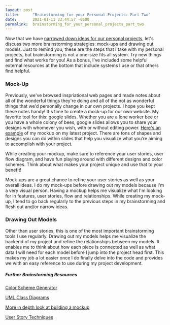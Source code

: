 ```yaml
---
layout: post
title:      "Brainstorming for your Personal Projects: Part Two"
date:       2021-01-11 23:44:57 -0500
permalink:  brainstorming_for_your_personal_projects_part_two
---
```


Now that we have [narrowed down ideas for our personal projects](https://tabathaslatton.github.io/brainstorming_for_your_personal_projects_part_one), let's discuss two more brainstorming strategies: mock-ups and drawing out models. Just to remind you, these are the steps that I take with my personal projects, but brainstorming is not a one-size fits all system. Try new things and find what works for you! As a bonus, I've included some helpful external resources at the bottom that include systems I use or that others find helpful. 

### Mock-Up

Previously, we've browsed inspriational web pages and made notes about all of the wonderful things they're doing and all of the not as wonderful things that we'd personally change in our own projects. I hope you kept these notes handy! It's time to create a mock-up for our own website. My favorite tool for this: google slides. Whether you are a lone worker bee or you have a whole colony of bees, google slides allows you to share your designs with whomever you wish, with or without editing power. [Here's an example](https://docs.google.com/presentation/d/1yMFn0jMwUv10G_-POlSUQOB-He-PHEADR9v3nIG5PCI/edit?usp=sharing) of my mockup on my latest project. There are tons of shapes and designs you can do within slides that help you visualize what you're aiming to accomplish with your project.

While creating your mockup, make sure to reference your user stories, user flow diagram, and have fun playing around with different designs and color schemes. Think about what makes your project unique and use that to your benefit! 

Mock-ups are a great chance to refine your user stories as well as your overall ideas.  I do my mock-ups before drawing out my models because I'm a very visual person. Having a mockup helps me visualize what I'm looking for in features, user stories, flow and relationships. While creating my mock-up, I tend to go back regularly to the previous steps in my brainstorming and flesh out and/or narrow ideas.

### Drawing Out Models

Other than user stories, this is one of the most important brainstorming tools I use regularly. Drawing out my models helps me visualize the backend of my project and refine the relationships between my models. It enables me to think about how each piece is connected as well as what data I will need for each model before I jump into the project head first. This makes my job a lot easier once I do finally delve into the code and provides we with an easy reference to use during my project development.


##### Further Brainstorming Resources

[Color Scheme Generator](https://coolors.co/)

[UML Class Diagrams](https://medium.com/@smagid_allThings/uml-class-diagrams-tutorial-step-by-step-520fd83b300b)

[More in depth look at building a mockup](https://www.freecodecamp.org/news/designing-a-website-ui-with-prototyping/)

[User Story Techniques](https://www.justinmind.com/blog/user-story-examples/)


